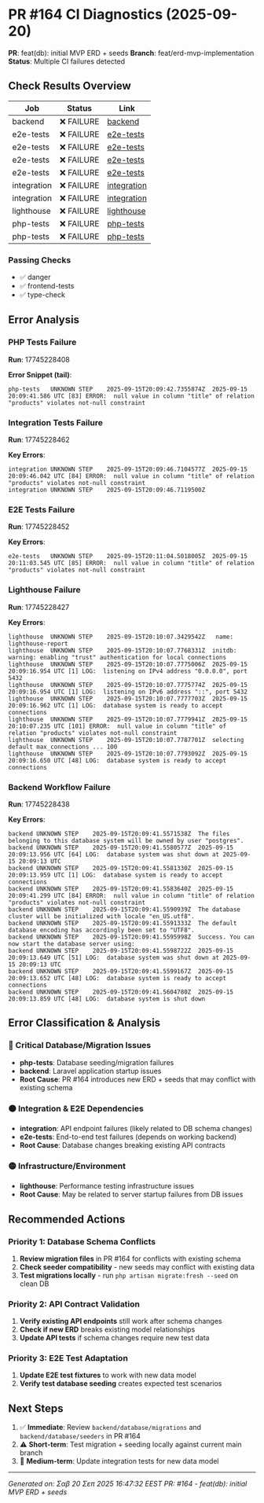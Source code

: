 # PR #164 CI Diagnostics (2025-09-20)

**PR**: feat(db): initial MVP ERD + seeds
**Branch**: feat/erd-mvp-implementation
**Status**: Multiple CI failures detected

## Check Results Overview

| Job | Status | Link |
|-----|--------|------|
backend | ❌ FAILURE | [backend](https://github.com/lomendor/Project-Dixis/actions/runs/17745228438/job/50428791894)
e2e-tests | ❌ FAILURE | [e2e-tests](https://github.com/lomendor/Project-Dixis/actions/runs/17745215552/job/50428860034)
e2e-tests | ❌ FAILURE | [e2e-tests](https://github.com/lomendor/Project-Dixis/actions/runs/17745215566/job/50428745764)
e2e-tests | ❌ FAILURE | [e2e-tests](https://github.com/lomendor/Project-Dixis/actions/runs/17745228452/job/50428896871)
e2e-tests | ❌ FAILURE | [e2e-tests](https://github.com/lomendor/Project-Dixis/actions/runs/17745228463/job/50428791997)
integration | ❌ FAILURE | [integration](https://github.com/lomendor/Project-Dixis/actions/runs/17745215543/job/50428745826)
integration | ❌ FAILURE | [integration](https://github.com/lomendor/Project-Dixis/actions/runs/17745228462/job/50428791887)
lighthouse | ❌ FAILURE | [lighthouse](https://github.com/lomendor/Project-Dixis/actions/runs/17745228427/job/50428791864)
php-tests | ❌ FAILURE | [php-tests](https://github.com/lomendor/Project-Dixis/actions/runs/17745215559/job/50428745733)
php-tests | ❌ FAILURE | [php-tests](https://github.com/lomendor/Project-Dixis/actions/runs/17745228408/job/50428791976)

### Passing Checks
- ✅ danger
- ✅ frontend-tests
- ✅ type-check

## Error Analysis

### PHP Tests Failure
**Run**: 17745228408

**Error Snippet (tail)**:
```
php-tests	UNKNOWN STEP	2025-09-15T20:09:42.7355874Z  2025-09-15 20:09:41.586 UTC [83] ERROR:  null value in column "title" of relation "products" violates not-null constraint
```

### Integration Tests Failure
**Run**: 17745228462

**Key Errors**:
```
integration	UNKNOWN STEP	2025-09-15T20:09:46.7104577Z  2025-09-15 20:09:46.042 UTC [84] ERROR:  null value in column "title" of relation "products" violates not-null constraint
integration	UNKNOWN STEP	2025-09-15T20:09:46.7119500Z  
```

### E2E Tests Failure
**Run**: 17745228452

**Key Errors**:
```
e2e-tests	UNKNOWN STEP	2025-09-15T20:11:04.5018005Z  2025-09-15 20:11:03.545 UTC [85] ERROR:  null value in column "title" of relation "products" violates not-null constraint
```

### Lighthouse Failure
**Run**: 17745228427

**Key Errors**:
```
lighthouse	UNKNOWN STEP	2025-09-15T20:10:07.3429542Z   name: lighthouse-report
lighthouse	UNKNOWN STEP	2025-09-15T20:10:07.7768331Z  initdb: warning: enabling "trust" authentication for local connections
lighthouse	UNKNOWN STEP	2025-09-15T20:10:07.7775006Z  2025-09-15 20:09:16.954 UTC [1] LOG:  listening on IPv4 address "0.0.0.0", port 5432
lighthouse	UNKNOWN STEP	2025-09-15T20:10:07.7775774Z  2025-09-15 20:09:16.954 UTC [1] LOG:  listening on IPv6 address "::", port 5432
lighthouse	UNKNOWN STEP	2025-09-15T20:10:07.7777703Z  2025-09-15 20:09:16.962 UTC [1] LOG:  database system is ready to accept connections
lighthouse	UNKNOWN STEP	2025-09-15T20:10:07.7779941Z  2025-09-15 20:10:07.235 UTC [101] ERROR:  null value in column "title" of relation "products" violates not-null constraint
lighthouse	UNKNOWN STEP	2025-09-15T20:10:07.7787701Z  selecting default max_connections ... 100
lighthouse	UNKNOWN STEP	2025-09-15T20:10:07.7793092Z  2025-09-15 20:09:16.650 UTC [48] LOG:  database system is ready to accept connections
```

### Backend Workflow Failure
**Run**: 17745228438

**Key Errors**:
```
backend	UNKNOWN STEP	2025-09-15T20:09:41.5571538Z  The files belonging to this database system will be owned by user "postgres".
backend	UNKNOWN STEP	2025-09-15T20:09:41.5580577Z  2025-09-15 20:09:13.956 UTC [64] LOG:  database system was shut down at 2025-09-15 20:09:13 UTC
backend	UNKNOWN STEP	2025-09-15T20:09:41.5581330Z  2025-09-15 20:09:13.959 UTC [1] LOG:  database system is ready to accept connections
backend	UNKNOWN STEP	2025-09-15T20:09:41.5583640Z  2025-09-15 20:09:41.299 UTC [84] ERROR:  null value in column "title" of relation "products" violates not-null constraint
backend	UNKNOWN STEP	2025-09-15T20:09:41.5590939Z  The database cluster will be initialized with locale "en_US.utf8".
backend	UNKNOWN STEP	2025-09-15T20:09:41.5591333Z  The default database encoding has accordingly been set to "UTF8".
backend	UNKNOWN STEP	2025-09-15T20:09:41.5595998Z  Success. You can now start the database server using:
backend	UNKNOWN STEP	2025-09-15T20:09:41.5598722Z  2025-09-15 20:09:13.649 UTC [51] LOG:  database system was shut down at 2025-09-15 20:09:13 UTC
backend	UNKNOWN STEP	2025-09-15T20:09:41.5599167Z  2025-09-15 20:09:13.652 UTC [48] LOG:  database system is ready to accept connections
backend	UNKNOWN STEP	2025-09-15T20:09:41.5604780Z  2025-09-15 20:09:13.859 UTC [48] LOG:  database system is shut down
```

## Error Classification & Analysis

### 🔴 Critical Database/Migration Issues
- **php-tests**: Database seeding/migration failures
- **backend**: Laravel application startup issues
- **Root Cause**: PR #164 introduces new ERD + seeds that may conflict with existing schema

### 🟠 Integration & E2E Dependencies
- **integration**: API endpoint failures (likely related to DB schema changes)
- **e2e-tests**: End-to-end test failures (depends on working backend)
- **Root Cause**: Database changes breaking existing API contracts

### 🟡 Infrastructure/Environment
- **lighthouse**: Performance testing infrastructure issues
- **Root Cause**: May be related to server startup failures from DB issues

## Recommended Actions

### Priority 1: Database Schema Conflicts
1. **Review migration files** in PR #164 for conflicts with existing schema
2. **Check seeder compatibility** - new seeds may conflict with existing data
3. **Test migrations locally** - run `php artisan migrate:fresh --seed` on clean DB

### Priority 2: API Contract Validation
1. **Verify existing API endpoints** still work after schema changes
2. **Check if new ERD** breaks existing model relationships
3. **Update API tests** if schema changes require new test data

### Priority 3: E2E Test Adaptation
1. **Update E2E test fixtures** to work with new data model
2. **Verify test database seeding** creates expected test scenarios

## Next Steps
1. ✅ **Immediate**: Review `backend/database/migrations` and `backend/database/seeders` in PR #164
2. ⚠️ **Short-term**: Test migration + seeding locally against current main branch
3. 🔄 **Medium-term**: Update integration tests for new data model

---
*Generated on: Σαβ 20 Σεπ 2025 16:47:32 EEST*
*PR: #164 - feat(db): initial MVP ERD + seeds*
